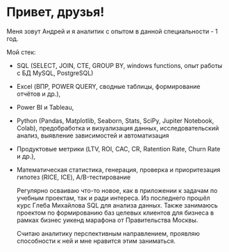 # Привет, друзья! 

Меня зовут Андрей и я аналитик с опытом в данной специальности - 1 год.

Мой стек:
- SQL (SELECT, JOIN, CTE, GROUP BY, windows functions, опыт работы с БД MySQL, PostgreSQL)
- Excel (ВПР, POWER QUERY, сводные таблицы, формирование отчётов и др.), 
- Power BI и Tableau,
- Python (Pandas, Matplotlib, Seaborn, Stats, SciPy, Jupiter Notebook, Colab), предобработка и визуализация данных, исследовательский анализ, выявление зависимостей и автоматизация 
- Продуктовые метрики (LTV, ROI, CAC, CR, Ratention Rate, Churn Rate и др.),
- Математическая статистика, генерация, проверка и приоритезация гипотез (RICE, ICE), А/B-тестирование

  Регулярно осваиваю что-то новое, как в приложении к задачам по учебным проектам, так и ради интереса. Из последнего прошёл курс Глеба Михайлова SQL для анализа данных.
  Также занимаюсь проектом по формированию баз целевых клиентов для бизнеса в рамках бизнес уикенд марафона от Правительства Москвы.
  
  Cчитаю аналитику перспективным направлением, проявляю способности к ней и мне нравится этим заниматься.
